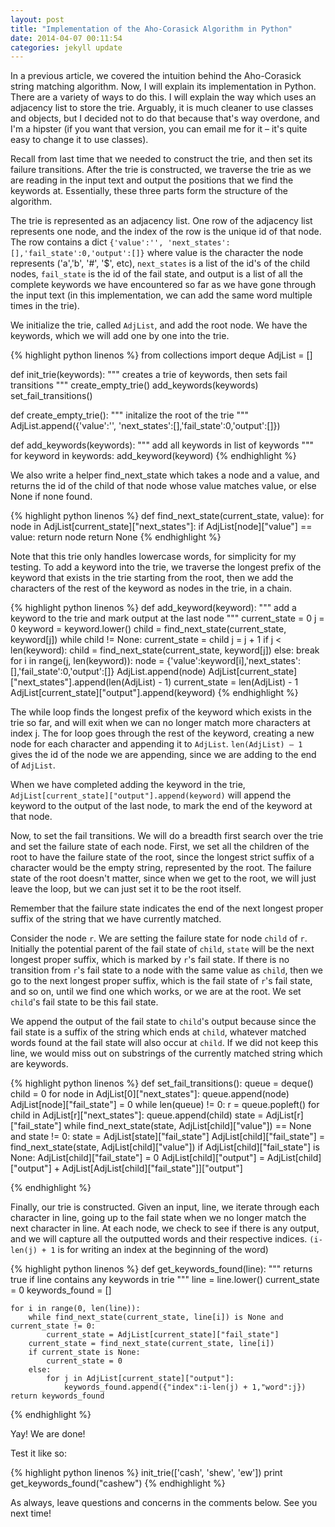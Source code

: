 ```yaml
---
layout: post
title: "Implementation of the Aho-Corasick Algorithm in Python"
date: 2014-04-07 00:11:54
categories: jekyll update
---
```


In a previous article, we covered the intuition behind the Aho-Corasick string matching algorithm. Now, I will explain its implementation in Python. There are a variety of ways to do this. I will explain the way which uses an adjacency list to store the trie. Arguably, it is much cleaner to use classes and objects, but I decided not to do that because that's way overdone, and I'm a hipster (if you want that version, you can email me for it – it's quite easy to change it to use classes).

Recall from last time that we needed to construct the trie, and then set its failure transitions. After the trie is constructed, we traverse the trie as we are reading in the input text and output the positions that we find the keywords at. Essentially, these three parts form the structure of the algorithm.

The trie is represented as an adjacency list. One row of the adjacency list represents one node, and the index of the row is the unique id of that node. The row contains a dict `{'value':'', 'next_states':[],'fail_state':0,'output':[]}` where value is the character the node represents ('a','b', '#', '$', etc), `next_states` is a list of the id's of the child nodes, `fail_state` is the id of the fail state, and output is a list of all the complete keywords we have encountered so far as we have gone through the input text (in this implementation, we can add the same word multiple times in the trie).

We initialize the trie, called `AdjList`, and add the root node. We have the keywords, which we will add one by one into the trie.

{% highlight python linenos %}
from collections import deque
AdjList = []

def init_trie(keywords):
	""" creates a trie of keywords, then sets fail transitions """
	create_empty_trie()
	add_keywords(keywords)
	set_fail_transitions()

def create_empty_trie():
	""" initalize the root of the trie """
	AdjList.append({'value':'', 'next_states':[],'fail_state':0,'output':[]})

def add_keywords(keywords):
	""" add all keywords in list of keywords """
	for keyword in keywords:
		add_keyword(keyword)
{% endhighlight %}

We also write a helper find_next_state which takes a node and a value, and returns the id of the child of that node whose value matches value, or else None if none found.

{% highlight python linenos %}
def find_next_state(current_state, value):
	for node in AdjList[current_state]["next_states"]:
		if AdjList[node]["value"] == value:
			return node
	return None
{% endhighlight %}

Note that this trie only handles lowercase words, for simplicity for my testing.
To add a keyword into the trie, we traverse the longest prefix of the keyword that exists in the trie starting from the root, then we add the characters of the rest of the keyword as nodes in the trie, in a chain.

{% highlight python linenos %}
def add_keyword(keyword):
	""" add a keyword to the trie and mark output at the last node """
	current_state = 0
	j = 0
	keyword = keyword.lower()
	child = find_next_state(current_state, keyword[j])
	while child != None:
		current_state = child
		j = j + 1
		if j < len(keyword):
			child = find_next_state(current_state, keyword[j])
		else:
			break
	for i in range(j, len(keyword)):
		node = {'value':keyword[i],'next_states':[],'fail_state':0,'output':[]}
		AdjList.append(node)
		AdjList[current_state]["next_states"].append(len(AdjList) - 1)
		current_state = len(AdjList) - 1
	AdjList[current_state]["output"].append(keyword)
{% endhighlight %}

The while loop finds the longest prefix of the keyword which exists in the trie so far, and will exit when we can no longer match more characters at index j. The for loop goes through the rest of the keyword, creating a new node for each character and appending it to `AdjList`. `len(AdjList) – 1` gives the id of the node we are appending, since we are adding to the end of `AdjList`.

When we have completed adding the keyword in the trie, `AdjList[current_state]["output"].append(keyword)` will append the keyword to the output of the last node, to mark the end of the keyword at that node.

Now, to set the fail transitions. We will do a breadth first search over the trie and set the failure state of each node. First, we set all the children of the root to have the failure state of the root, since the longest strict suffix of a character would be the empty string, represented by the root. The failure state of the root doesn't matter, since when we get to the root, we will just leave the loop, but we can just set it to be the root itself.

Remember that the failure state indicates the end of the next longest proper suffix of the string that we have currently matched.

Consider the node `r`. We are setting the failure state for node `child` of `r`. Initially the potential parent of the fail state of `child`, `state` will be the next longest proper suffix, which is marked by `r`'s fail state. If there is no transition from `r`'s fail state to a node with the same value as `child`, then we go to the next longest proper suffix, which is the fail state of `r`'s fail state, and so on, until we find one which works, or we are at the root.
We set `child`'s fail state to be this fail state.

We append the output of the fail state to `child`'s output because since the fail state is a suffix of the string which ends at `child`, whatever matched words found at the fail state will also occur at `child`. If we did not keep this line, we would miss out on substrings of the currently matched string which are keywords.

{% highlight python linenos %}
def set_fail_transitions():
	queue = deque()
	child = 0
	for node in AdjList[0]["next_states"]:
		queue.append(node)
		AdjList[node]["fail_state"] = 0
	while len(queue) != 0:
		r = queue.popleft()
		for child in AdjList[r]["next_states"]:
			queue.append(child)
			state = AdjList[r]["fail_state"]
			while find_next_state(state, AdjList[child]["value"]) == None \
 and state != 0:
				state = AdjList[state]["fail_state"]
			AdjList[child]["fail_state"] = find_next_state(state, 
AdjList[child]["value"])
			if AdjList[child]["fail_state"] is None:
				AdjList[child]["fail_state"] = 0
			AdjList[child]["output"] = AdjList[child]["output"] + 
AdjList[AdjList[child]["fail_state"]]["output"]

{% endhighlight %}

Finally, our trie is constructed. Given an input, line, we iterate through each character in line, going up to the fail state when we no longer match the next character in line. At each node, we check to see if there is any output, and we will capture all the outputted words and their respective indices. `(i-len(j) + 1` is for writing an index at the beginning of the word)

{% highlight python linenos %}
def get_keywords_found(line):
	""" returns true if line contains any keywords in trie """
	line = line.lower()
	current_state = 0
	keywords_found = []

	for i in range(0, len(line)):
		while find_next_state(current_state, line[i]) is None and current_state != 0:
			current_state = AdjList[current_state]["fail_state"]
		current_state = find_next_state(current_state, line[i])
		if current_state is None:
			current_state = 0
		else:
			for j in AdjList[current_state]["output"]:
				keywords_found.append({"index":i-len(j) + 1,"word":j})
	return keywords_found
{% endhighlight %}

Yay! We are done!

Test it like so:

{% highlight python linenos %}
init_trie(['cash', 'shew', 'ew'])
print get_keywords_found("cashew")
{% endhighlight %}

As always, leave questions and concerns in the comments below. See you next time!




